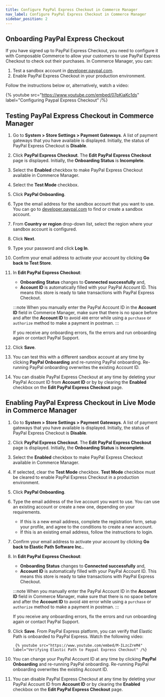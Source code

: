 ```yaml
---
title: Configure PayPal Express Checkout in Commerce Manager
nav_label: Configure PayPal Express Checkout in Commerce Manager
sidebar_position: 2
---
```


## Onboarding PayPal Express Checkout

If you have signed up to PayPal Express Checkout, you need to configure it with Composable Commerce to allow your customers to use PayPal Express Checkout to check out their purchases. In Commerce Manager, you can:

1. Test a sandbox account in [developer.paypal.com](https://developer.paypal.com/).
1. Enable PayPal Express Checkout in your production environment.

Follow the instructions below or, alternatively, watch a video:

{% youtube src="https://www.youtube.com/embed/07pKiaKc1ds" label="Configuring Paypal Express Checkout" /%}

## Testing PayPal Express Checkout in Commerce Manager

1. Go to **System > Store Settings > Payment Gateways**. A list of payment gateways that you have available is displayed. Initially, the status of PayPal Express Checkout is **Disable**.
1. Click **PayPal Express Checkout**. The **Edit PayPal Express Checkout** page is displayed. Initially, the **Onboarding Status** is **Incomplete**.
1. Select the **Enabled** checkbox to make PayPal Express Checkout available in Commerce Manager.
1. Select the **Test Mode** checkbox.
1. Click **PayPal Onboarding**.
1. Type the email address for the sandbox account that you want to use. You can go to [developer.paypal.com](https://developer.paypal.com/) to find or create a sandbox account.
1. From **Country or region** drop-down list, select the region where your sandbox account is configured.
1. Click **Next**.
1. Type your password and click **Log In**.
1. Confirm your email address to activate your account by clicking **Go back to Test Store**.
1. In **Edit PayPal Express Checkout**:

    - **Onboarding Status** changes to **Connected successfully** and,
    - **Account ID** is automatically filled with your PayPal Account ID. This means this store is ready to take transactions with PayPal Express Checkout.

    :::note
    When you manually enter the PayPal Account ID in the **Account ID** field in Commerce Manager, make sure that there is no space before and after the **Account ID** to avoid `400` error while using a `purchase` or `authorize` method to make a payment in postman.
    :::

    If you receive any onboarding errors, fix the errors and run onboarding again or contact PayPal Support.

1. Click **Save**.
1. You can test this with a different sandbox account at any time by clicking **PayPal Onboarding** and re-running PayPal onboarding. Re-running PayPal onboarding overwrites the existing Account ID.
1. You can disable PayPal Express Checkout at any time by deleting your PayPal Account ID from **Account ID** or by by clearing the **Enabled** checkbox on the **Edit PayPal Express Checkout** page.

## Enabling PayPal Express Checkout in Live Mode in Commerce Manager

1. Go to **System > Store Settings > Payment Gateways**. A list of payment gateways that you have available is displayed. Initially, the status of PayPal Express Checkout is **Disable**.
1. Click **PayPal Express Checkout**. The **Edit PayPal Express Checkout** page is displayed. Initially, the **Onboarding Status** is **Incomplete**.
1. Select the **Enabled** checkbox to make PayPal Express Checkout available in Commerce Manager.
1. If selected, clear the **Test Mode** checkbox. **Test Mode** checkbox must be cleared to enable PayPal Express Checkout in a production environment.
1. Click **PayPal Onboarding**.
1. Type the email address of the live account you want to use. You can use an existing account or create a new one, depending on your requirements.

    - If this is a new email address, complete the registration form, setup your profile, and agree to the conditions to create a new account.
    - If this is an existing email address, follow the instructions to login.

1. Confirm your email address to activate your account by clicking **Go back to Elastic Path Software Inc.**.
1. In **Edit PayPal Express Checkout**:

    - **Onboarding Status** changes to **Connected successfully** and,
    - **Account ID** is automatically filled with your PayPal Account ID. This means this store is ready to take transactions with PayPal Express Checkout.

    :::note
    When you manually enter the PayPal Account ID in the **Account ID** field in Commerce Manager, make sure that there is no space before and after the **Account ID** to avoid `400` error while using a `purchase` or `authorize` method to make a payment in postman.
    :::

    If you receive any onboarding errors, fix the errors and run onboarding again or contact PayPal Support.

1. Click **Save**. From PayPal Express platform, you can verify that Elastic Path is onboarded to PayPal Express. Watch the following video:
        
        {% youtube src="https://www.youtube.com/embed/M-ILzcZreM4" label="Verifying Elastic Path to Paypal Express Checkout" /%}

1. You can change your PayPal Account ID at any time by clicking **PayPal Onboarding** and re-running PayPal onboarding. Re-running PayPal onboarding overwrites the existing Account ID.
1. You can disable PayPal Express Checkout at any time by deleting your PayPal Account ID from **Account ID** or by clearing the **Enabled** checkbox on the **Edit PayPal Express Checkout** page.
